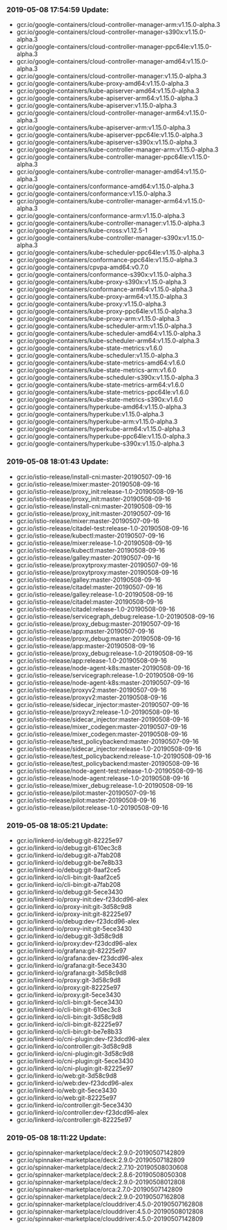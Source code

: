 ### 2019-05-08 17:54:59 Update:

- gcr.io/google-containers/cloud-controller-manager-arm:v1.15.0-alpha.3
- gcr.io/google-containers/cloud-controller-manager-s390x:v1.15.0-alpha.3
- gcr.io/google-containers/cloud-controller-manager-ppc64le:v1.15.0-alpha.3
- gcr.io/google-containers/cloud-controller-manager-amd64:v1.15.0-alpha.3
- gcr.io/google-containers/cloud-controller-manager:v1.15.0-alpha.3
- gcr.io/google-containers/kube-proxy-amd64:v1.15.0-alpha.3
- gcr.io/google-containers/kube-apiserver-amd64:v1.15.0-alpha.3
- gcr.io/google-containers/kube-apiserver-arm64:v1.15.0-alpha.3
- gcr.io/google-containers/kube-apiserver:v1.15.0-alpha.3
- gcr.io/google-containers/cloud-controller-manager-arm64:v1.15.0-alpha.3
- gcr.io/google-containers/kube-apiserver-arm:v1.15.0-alpha.3
- gcr.io/google-containers/kube-apiserver-ppc64le:v1.15.0-alpha.3
- gcr.io/google-containers/kube-apiserver-s390x:v1.15.0-alpha.3
- gcr.io/google-containers/kube-controller-manager-arm:v1.15.0-alpha.3
- gcr.io/google-containers/kube-controller-manager-ppc64le:v1.15.0-alpha.3
- gcr.io/google-containers/kube-controller-manager-amd64:v1.15.0-alpha.3
- gcr.io/google-containers/conformance-amd64:v1.15.0-alpha.3
- gcr.io/google-containers/conformance:v1.15.0-alpha.3
- gcr.io/google-containers/kube-controller-manager-arm64:v1.15.0-alpha.3
- gcr.io/google-containers/conformance-arm:v1.15.0-alpha.3
- gcr.io/google-containers/kube-controller-manager:v1.15.0-alpha.3
- gcr.io/google-containers/kube-cross:v1.12.5-1
- gcr.io/google-containers/kube-controller-manager-s390x:v1.15.0-alpha.3
- gcr.io/google-containers/kube-scheduler-ppc64le:v1.15.0-alpha.3
- gcr.io/google-containers/conformance-ppc64le:v1.15.0-alpha.3
- gcr.io/google-containers/cpvpa-amd64:v0.7.0
- gcr.io/google-containers/conformance-s390x:v1.15.0-alpha.3
- gcr.io/google-containers/kube-proxy-s390x:v1.15.0-alpha.3
- gcr.io/google-containers/conformance-arm64:v1.15.0-alpha.3
- gcr.io/google-containers/kube-proxy-arm64:v1.15.0-alpha.3
- gcr.io/google-containers/kube-proxy:v1.15.0-alpha.3
- gcr.io/google-containers/kube-proxy-ppc64le:v1.15.0-alpha.3
- gcr.io/google-containers/kube-proxy-arm:v1.15.0-alpha.3
- gcr.io/google-containers/kube-scheduler-arm:v1.15.0-alpha.3
- gcr.io/google-containers/kube-scheduler-amd64:v1.15.0-alpha.3
- gcr.io/google-containers/kube-scheduler-arm64:v1.15.0-alpha.3
- gcr.io/google-containers/kube-state-metrics:v1.6.0
- gcr.io/google-containers/kube-scheduler:v1.15.0-alpha.3
- gcr.io/google-containers/kube-state-metrics-amd64:v1.6.0
- gcr.io/google-containers/kube-state-metrics-arm:v1.6.0
- gcr.io/google-containers/kube-scheduler-s390x:v1.15.0-alpha.3
- gcr.io/google-containers/kube-state-metrics-arm64:v1.6.0
- gcr.io/google-containers/kube-state-metrics-ppc64le:v1.6.0
- gcr.io/google-containers/kube-state-metrics-s390x:v1.6.0
- gcr.io/google-containers/hyperkube-amd64:v1.15.0-alpha.3
- gcr.io/google-containers/hyperkube:v1.15.0-alpha.3
- gcr.io/google-containers/hyperkube-arm:v1.15.0-alpha.3
- gcr.io/google-containers/hyperkube-arm64:v1.15.0-alpha.3
- gcr.io/google-containers/hyperkube-ppc64le:v1.15.0-alpha.3
- gcr.io/google-containers/hyperkube-s390x:v1.15.0-alpha.3
### 2019-05-08 18:01:43 Update:

- gcr.io/istio-release/install-cni:master-20190507-09-16
- gcr.io/istio-release/mixer:master-20190508-09-16
- gcr.io/istio-release/proxy_init:release-1.0-20190508-09-16
- gcr.io/istio-release/proxy_init:master-20190508-09-16
- gcr.io/istio-release/install-cni:master-20190508-09-16
- gcr.io/istio-release/proxy_init:master-20190507-09-16
- gcr.io/istio-release/mixer:master-20190507-09-16
- gcr.io/istio-release/citadel-test:release-1.0-20190508-09-16
- gcr.io/istio-release/kubectl:master-20190507-09-16
- gcr.io/istio-release/mixer:release-1.0-20190508-09-16
- gcr.io/istio-release/kubectl:master-20190508-09-16
- gcr.io/istio-release/galley:master-20190507-09-16
- gcr.io/istio-release/proxytproxy:master-20190507-09-16
- gcr.io/istio-release/proxytproxy:master-20190508-09-16
- gcr.io/istio-release/galley:master-20190508-09-16
- gcr.io/istio-release/citadel:master-20190507-09-16
- gcr.io/istio-release/galley:release-1.0-20190508-09-16
- gcr.io/istio-release/citadel:master-20190508-09-16
- gcr.io/istio-release/citadel:release-1.0-20190508-09-16
- gcr.io/istio-release/servicegraph_debug:release-1.0-20190508-09-16
- gcr.io/istio-release/proxy_debug:master-20190507-09-16
- gcr.io/istio-release/app:master-20190507-09-16
- gcr.io/istio-release/proxy_debug:master-20190508-09-16
- gcr.io/istio-release/app:master-20190508-09-16
- gcr.io/istio-release/proxy_debug:release-1.0-20190508-09-16
- gcr.io/istio-release/app:release-1.0-20190508-09-16
- gcr.io/istio-release/node-agent-k8s:master-20190508-09-16
- gcr.io/istio-release/servicegraph:release-1.0-20190508-09-16
- gcr.io/istio-release/node-agent-k8s:master-20190507-09-16
- gcr.io/istio-release/proxyv2:master-20190507-09-16
- gcr.io/istio-release/proxyv2:master-20190508-09-16
- gcr.io/istio-release/sidecar_injector:master-20190507-09-16
- gcr.io/istio-release/proxyv2:release-1.0-20190508-09-16
- gcr.io/istio-release/sidecar_injector:master-20190508-09-16
- gcr.io/istio-release/mixer_codegen:master-20190507-09-16
- gcr.io/istio-release/mixer_codegen:master-20190508-09-16
- gcr.io/istio-release/test_policybackend:master-20190507-09-16
- gcr.io/istio-release/sidecar_injector:release-1.0-20190508-09-16
- gcr.io/istio-release/test_policybackend:release-1.0-20190508-09-16
- gcr.io/istio-release/test_policybackend:master-20190508-09-16
- gcr.io/istio-release/node-agent-test:release-1.0-20190508-09-16
- gcr.io/istio-release/node-agent:release-1.0-20190508-09-16
- gcr.io/istio-release/mixer_debug:release-1.0-20190508-09-16
- gcr.io/istio-release/pilot:master-20190507-09-16
- gcr.io/istio-release/pilot:master-20190508-09-16
- gcr.io/istio-release/pilot:release-1.0-20190508-09-16
### 2019-05-08 18:05:21 Update:

- gcr.io/linkerd-io/debug:git-82225e97
- gcr.io/linkerd-io/debug:git-610ec3c8
- gcr.io/linkerd-io/debug:git-a7fab208
- gcr.io/linkerd-io/debug:git-be7e8b33
- gcr.io/linkerd-io/debug:git-9aaf2ce5
- gcr.io/linkerd-io/cli-bin:git-9aaf2ce5
- gcr.io/linkerd-io/cli-bin:git-a7fab208
- gcr.io/linkerd-io/debug:git-5ece3430
- gcr.io/linkerd-io/proxy-init:dev-f23dcd96-alex
- gcr.io/linkerd-io/proxy-init:git-3d58c9d8
- gcr.io/linkerd-io/proxy-init:git-82225e97
- gcr.io/linkerd-io/debug:dev-f23dcd96-alex
- gcr.io/linkerd-io/proxy-init:git-5ece3430
- gcr.io/linkerd-io/debug:git-3d58c9d8
- gcr.io/linkerd-io/proxy:dev-f23dcd96-alex
- gcr.io/linkerd-io/grafana:git-82225e97
- gcr.io/linkerd-io/grafana:dev-f23dcd96-alex
- gcr.io/linkerd-io/grafana:git-5ece3430
- gcr.io/linkerd-io/grafana:git-3d58c9d8
- gcr.io/linkerd-io/proxy:git-3d58c9d8
- gcr.io/linkerd-io/proxy:git-82225e97
- gcr.io/linkerd-io/proxy:git-5ece3430
- gcr.io/linkerd-io/cli-bin:git-5ece3430
- gcr.io/linkerd-io/cli-bin:git-610ec3c8
- gcr.io/linkerd-io/cli-bin:git-3d58c9d8
- gcr.io/linkerd-io/cli-bin:git-82225e97
- gcr.io/linkerd-io/cli-bin:git-be7e8b33
- gcr.io/linkerd-io/cni-plugin:dev-f23dcd96-alex
- gcr.io/linkerd-io/controller:git-3d58c9d8
- gcr.io/linkerd-io/cni-plugin:git-3d58c9d8
- gcr.io/linkerd-io/cni-plugin:git-5ece3430
- gcr.io/linkerd-io/cni-plugin:git-82225e97
- gcr.io/linkerd-io/web:git-3d58c9d8
- gcr.io/linkerd-io/web:dev-f23dcd96-alex
- gcr.io/linkerd-io/web:git-5ece3430
- gcr.io/linkerd-io/web:git-82225e97
- gcr.io/linkerd-io/controller:git-5ece3430
- gcr.io/linkerd-io/controller:dev-f23dcd96-alex
- gcr.io/linkerd-io/controller:git-82225e97
### 2019-05-08 18:11:22 Update:

- gcr.io/spinnaker-marketplace/deck:2.9.0-20190507142809
- gcr.io/spinnaker-marketplace/deck:2.9.0-20190507182809
- gcr.io/spinnaker-marketplace/deck:2.7.10-20190508030608
- gcr.io/spinnaker-marketplace/deck:2.8.6-20190508050308
- gcr.io/spinnaker-marketplace/deck:2.9.0-20190508012808
- gcr.io/spinnaker-marketplace/orca:2.7.0-20190507142809
- gcr.io/spinnaker-marketplace/deck:2.9.0-20190507162808
- gcr.io/spinnaker-marketplace/clouddriver:4.5.0-20190507162808
- gcr.io/spinnaker-marketplace/clouddriver:4.5.0-20190508012808
- gcr.io/spinnaker-marketplace/clouddriver:4.5.0-20190507142809
